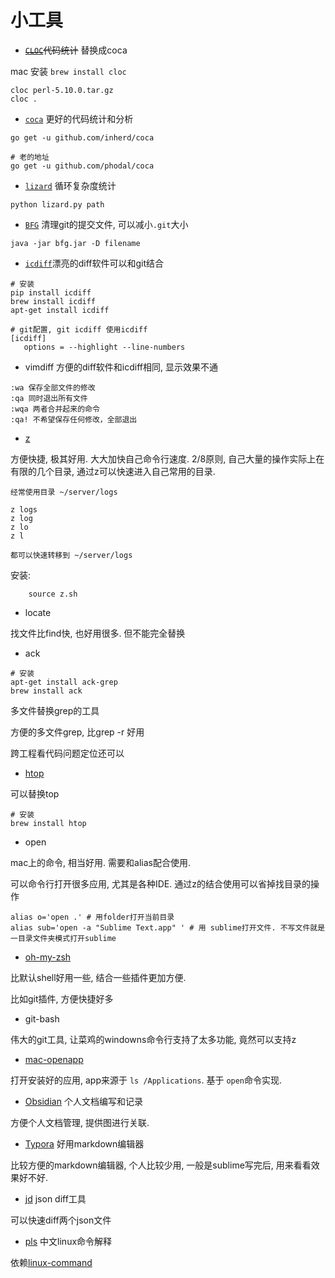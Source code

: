 # 小工具

* ~~[`CLOC`](http://cloc.sourceforge.net/)代码统计~~ 替换成coca

mac 安装 `brew install cloc`

```
cloc perl-5.10.0.tar.gz
cloc .
```

* [`coca`](https://github.com/inherd/coca) 更好的代码统计和分析

```
go get -u github.com/inherd/coca

# 老的地址
go get -u github.com/phodal/coca
```

* [`lizard`](https://github.com/terryyin/lizard) 循环复杂度统计

```
python lizard.py path
```

* [`BFG`](https://github.com/rtyley/bfg-repo-cleaner) 清理git的提交文件, 可以减小`.git`大小

```
java -jar bfg.jar -D filename
```

* [`icdiff`](https://github.com/jeffkaufman/icdiff)漂亮的diff软件可以和git结合

```
# 安装
pip install icdiff
brew install icdiff
apt-get install icdiff

# git配置, git icdiff 使用icdiff
[icdiff]
   options = --highlight --line-numbers
```

* vimdiff 方便的diff软件和icdiff相同, 显示效果不通

```
:wa 保存全部文件的修改
:qa 同时退出所有文件
:wqa 两者合并起来的命令
:qa! 不希望保存任何修改，全部退出
```

* [z](https://github.com/rupa/z)

方便快捷, 极其好用. 大大加快自己命令行速度. 2/8原则, 自己大量的操作实际上在有限的几个目录, 通过z可以快速进入自己常用的目录.

```
经常使用目录 ~/server/logs

z logs
z log
z lo
z l

都可以快速转移到 ~/server/logs
```

安装:
```
    source z.sh
```

* locate

找文件比find快, 也好用很多. 但不能完全替换

* ack

```
# 安装
apt-get install ack-grep
brew install ack
```

多文件替换grep的工具

方便的多文件grep, 比grep -r 好用

跨工程看代码问题定位还可以

* [htop](https://htop.dev/)

可以替换top

```
# 安装
brew install htop
```

* open

mac上的命令, 相当好用. 需要和alias配合使用.

可以命令行打开很多应用, 尤其是各种IDE. 通过z的结合使用可以省掉找目录的操作

```
alias o='open .' # 用folder打开当前目录
alias sub='open -a "Sublime Text.app" ' # 用 sublime打开文件. 不写文件就是一目录文件夹模式打开sublime
```

* [oh-my-zsh](https://ohmyz.sh/)

比默认shell好用一些, 结合一些插件更加方便.

比如git插件, 方便快捷好多

* git-bash

伟大的git工具, 让菜鸡的windowns命令行支持了太多功能, 竟然可以支持z

* [mac-openapp](https://github.com/zoroqi/dotfiles/blob/master/mac-openapp.sh)

打开安装好的应用, app来源于 `ls /Applications`. 基于 `open`命令实现.

* [Obsidian](https://obsidian.md/) 个人文档编写和记录

方便个人文档管理, 提供图进行关联.

* [Typora](https://www.typora.io/) 好用markdown编辑器

比较方便的markdown编辑器, 个人比较少用, 一般是sublime写完后, 用来看看效果好不好.

* [jd](https://github.com/josephburnett/jd) json diff工具

可以快速diff两个json文件

* [pls](https://github.com/zoroqi/pls) 中文linux命令解释

依赖[linux-command](https://github.com/jaywcjlove/linux-command)
